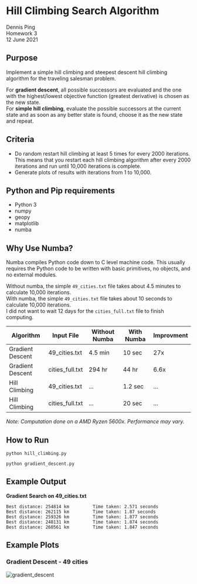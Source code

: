 # Hill Climbing Search Algorithm

Dennis Ping  
Homework 3  
12 June 2021  

## Purpose

Implement a simple hill climbing and steepest descent hill climbing algorithm for the traveling salesman problem.

For **gradient descent**, all possible successors are evaluated and the one with the highest/lowest 
objective function (greatest derivative) is chosen as the new state.  
For **simple hill climbing**, evaluate the possible successors at the current state and as soon as 
any better state is found, choose it as the new state and repeat.  

## Criteria

- Do random restart hill climbing at least 5 times for every 2000 iterations. This means that you restart each 
hill climbing algorithm after every 2000 iterations and run until 10,000 iterations is complete.
- Generate plots of results with iterations from 1 to 10,000.

## Python and Pip requirements

- Python 3
- numpy
- geopy
- matplotlib
- numba

## Why Use Numba?

Numba compiles Python code down to C level machine code.
This usually requires the Python code to be written with basic primitives, no objects, and no external modules.

Without numba, the simple `49_cities.txt` file takes about 4.5 minutes to calculate 10,000 iterations.  
With numba, the simple `49_cities.txt` file takes about 10 seconds to calculate 10,000 iterations.  
I did not want to wait 12 days for the `cities_full.txt` file to finish computing.

| Algorithm | Input File | Without Numba | With Numba | Improvment |
| ----------| ------------- | ----------- | ----------- | ---------|
| Gradient Descent | 49_cities.txt | 4.5 min | 10 sec | 27x     |
| Gradient Descent | cities_full.txt | 294 hr | 44 hr   | 6.6x     |
| Hill Climbing | 49_cities.txt | ... | 1.2 sec | ... |
| Hill Climbing | cities_full.txt | ... | 20 sec | ... |
*Note: Computation done on a AMD Ryzen 5600x. Performance may vary.*

## How to Run

`python hill_climbing.py`

`python gradient_descent.py`

## Example Output

**Gradient Search on 49_cities.txt**
```rtf
Best distance: 254814 km         Time taken: 2.571 seconds
Best distance: 262115 km         Time taken: 1.87 seconds
Best distance: 259326 km         Time taken: 1.877 seconds
Best distance: 248131 km         Time taken: 1.874 seconds
Best distance: 260561 km         Time taken: 1.847 seconds
```

## Example Plots

### Gradient Descent - 49 cities
![gradient_descent](https://i.imgur.com/44zzghk.png)